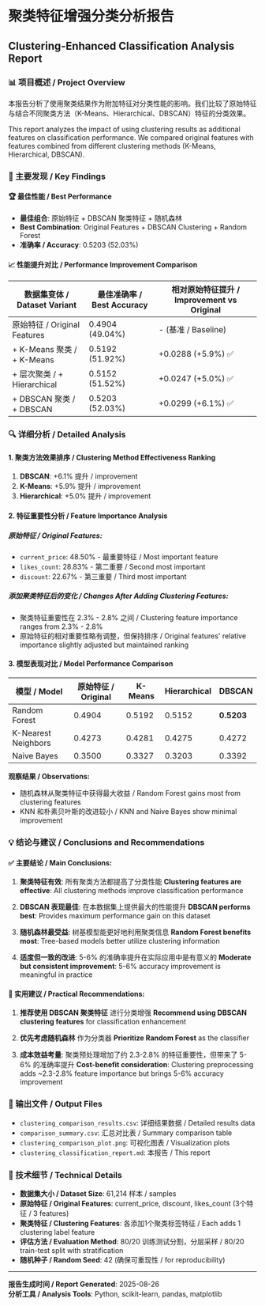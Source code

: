 # 聚类特征增强分类分析报告
## Clustering-Enhanced Classification Analysis Report

### 📊 项目概述 / Project Overview

本报告分析了使用聚类结果作为附加特征对分类性能的影响。我们比较了原始特征与结合不同聚类方法（K-Means、Hierarchical、DBSCAN）特征的分类效果。

This report analyzes the impact of using clustering results as additional features on classification performance. We compared original features with features combined from different clustering methods (K-Means, Hierarchical, DBSCAN).

### 🎯 主要发现 / Key Findings

#### 🏆 最佳性能 / Best Performance
- **最佳组合**: 原始特征 + DBSCAN 聚类特征 + 随机森林
- **Best Combination**: Original Features + DBSCAN Clustering + Random Forest
- **准确率 / Accuracy**: 0.5203 (52.03%)

#### 📈 性能提升对比 / Performance Improvement Comparison

| 数据集变体 / Dataset Variant | 最佳准确率 / Best Accuracy | 相对原始特征提升 / Improvement vs Original |
|------------------------------|----------------------------|-------------------------------------------|
| 原始特征 / Original Features | 0.4904 (49.04%) | - (基准 / Baseline) |
| + K-Means 聚类 / + K-Means | 0.5192 (51.92%) | +0.0288 (+5.9%) ✅ |
| + 层次聚类 / + Hierarchical | 0.5152 (51.52%) | +0.0247 (+5.0%) ✅ |
| + DBSCAN 聚类 / + DBSCAN | 0.5203 (52.03%) | +0.0299 (+6.1%) ✅ |

### 🔍 详细分析 / Detailed Analysis

#### 1. 聚类方法效果排序 / Clustering Method Effectiveness Ranking
1. **DBSCAN**: +6.1% 提升 / improvement
2. **K-Means**: +5.9% 提升 / improvement  
3. **Hierarchical**: +5.0% 提升 / improvement

#### 2. 特征重要性分析 / Feature Importance Analysis

##### 原始特征 / Original Features:
- `current_price`: 48.50% - 最重要特征 / Most important feature
- `likes_count`: 28.83% - 第二重要 / Second most important
- `discount`: 22.67% - 第三重要 / Third most important

##### 添加聚类特征后的变化 / Changes After Adding Clustering Features:
- 聚类特征重要性在 2.3% - 2.8% 之间 / Clustering feature importance ranges from 2.3% - 2.8%
- 原始特征的相对重要性略有调整，但保持排序 / Original features' relative importance slightly adjusted but maintained ranking

#### 3. 模型表现对比 / Model Performance Comparison

| 模型 / Model | 原始特征 / Original | K-Means | Hierarchical | DBSCAN |
|--------------|-------------------|---------|--------------|--------|
| Random Forest | 0.4904 | 0.5192 | 0.5152 | **0.5203** |
| K-Nearest Neighbors | 0.4273 | 0.4281 | 0.4275 | 0.4272 |
| Naive Bayes | 0.3500 | 0.3327 | 0.3203 | 0.3392 |

**观察结果 / Observations:**
- 随机森林从聚类特征中获得最大收益 / Random Forest gains most from clustering features
- KNN 和朴素贝叶斯的改进较小 / KNN and Naive Bayes show minimal improvement

### 💡 结论与建议 / Conclusions and Recommendations

#### ✅ 主要结论 / Main Conclusions:

1. **聚类特征有效**: 所有聚类方法都提高了分类性能
   **Clustering features are effective**: All clustering methods improve classification performance

2. **DBSCAN 表现最佳**: 在本数据集上提供最大的性能提升
   **DBSCAN performs best**: Provides maximum performance gain on this dataset

3. **随机森林最受益**: 树基模型能更好地利用聚类信息
   **Random Forest benefits most**: Tree-based models better utilize clustering information

4. **适度但一致的改进**: 5-6% 的准确率提升在实际应用中是有意义的
   **Moderate but consistent improvement**: 5-6% accuracy improvement is meaningful in practice

#### 🎯 实用建议 / Practical Recommendations:

1. **推荐使用 DBSCAN 聚类特征** 进行分类增强
   **Recommend using DBSCAN clustering features** for classification enhancement

2. **优先考虑随机森林** 作为分类器
   **Prioritize Random Forest** as the classifier

3. **成本效益考量**: 聚类预处理增加了约 2.3-2.8% 的特征重要性，但带来了 5-6% 的准确率提升
   **Cost-benefit consideration**: Clustering preprocessing adds ~2.3-2.8% feature importance but brings 5-6% accuracy improvement

### 📁 输出文件 / Output Files

- `clustering_comparison_results.csv`: 详细结果数据 / Detailed results data
- `comparison_summary.csv`: 汇总对比表 / Summary comparison table  
- `clustering_comparison_plot.png`: 可视化图表 / Visualization plots
- `clustering_classification_report.md`: 本报告 / This report

### 🔬 技术细节 / Technical Details

- **数据集大小 / Dataset Size**: 61,214 样本 / samples
- **原始特征 / Original Features**: current_price, discount, likes_count (3个特征 / 3 features)
- **聚类特征 / Clustering Features**: 各添加1个聚类标签特征 / Each adds 1 clustering label feature
- **评估方法 / Evaluation Method**: 80/20 训练测试分割，分层采样 / 80/20 train-test split with stratification
- **随机种子 / Random Seed**: 42 (确保可重现性 / for reproducibility)

---

**报告生成时间 / Report Generated**: 2025-08-26  
**分析工具 / Analysis Tools**: Python, scikit-learn, pandas, matplotlib